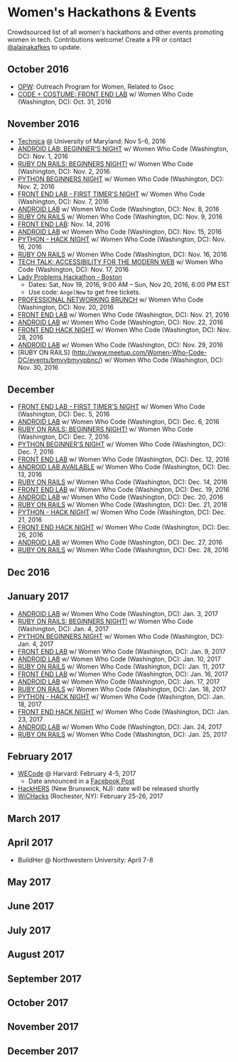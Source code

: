 # Women's Hackathons & Events

Crowdsourced list of all women's hackathons and other events promoting women in tech. Contributions welcome! Create a PR or contact [@alainakafkes](https://github.com/alainakafkes) to update.

## October 2016
* [OPW](https://gnome.org/opw/): Outreach Program for Women, Related to Gsoc
* [CODE + COSTUME: FRONT END LAB](http://www.meetup.com/Women-Who-Code-DC/events/235080762/) w/ Women Who Code (Washington, DC): Oct. 31, 2016

## November 2016
* [Technica](http://gotechnica.org/) @ University of Maryland: Nov 5-6, 2016
* [ANDROID LAB: BEGINNER'S NIGHT](http://www.meetup.com/Women-Who-Code-DC/events/234778839/) w/ Women Who Code (Washington, DC): Nov. 1, 2016
* [RUBY ON RAILS: BEGINNERS NIGHT!](http://www.meetup.com/Women-Who-Code-DC/events/228457076/) w/ Women Who Code (Washington, DC): Nov. 2, 2016
* [PYTHON BEGINNERS NIGHT](http://www.meetup.com/Women-Who-Code-DC/events/227387932/) w/ Women Who Code (Washington, DC): Nov. 2, 2016
* [FRONT END LAB - FIRST TIMER'S NIGHT](http://www.meetup.com/Women-Who-Code-DC/events/232450360/) w/ Women Who Code (Washington, DC): Nov. 7, 2016
* [ANDROID LAB](http://www.meetup.com/Women-Who-Code-DC/events/234927508/) w/ Women Who Code (Washington, DC): Nov. 8, 2016
* [RUBY ON RAILS](http://www.meetup.com/Women-Who-Code-DC/events/234927519/) w/ Women Who Code (Washington, DC: Nov. 9, 2016
* [FRONT END LAB](http://www.meetup.com/Women-Who-Code-DC/events/233867379/): Nov. 14, 2016
* [ANDROID LAB](http://www.meetup.com/Women-Who-Code-DC/events/pjkzrlyvpbtb/) w/ Women Who Code (Washington, DC): Nov. 15, 2016
* [PYTHON - HACK NIGHT](http://www.meetup.com/Women-Who-Code-DC/events/227736620/) w/ Women Who Code (Washington, DC): Nov. 16, 2016
* [RUBY ON RAILS](http://www.meetup.com/Women-Who-Code-DC/events/bmvvbmyvpbvb/) w/ Women Who Code (Washington, DC): Nov. 16, 2016
* [TECH TALK: ACCESSIBILITY FOR THE MODERN WEB](http://www.meetup.com/Women-Who-Code-DC/events/233373539/) w/ Women Who Code (Washington, DC): Nov. 17, 2016
* [Lady Problems Hackathon - Boston](https://www.eventbrite.com/e/lady-problems-hackathon-boston-tickets-27716935099)
   * Dates: Sat, Nov 19, 2016, 9:00 AM – Sun, Nov 20, 2016, 6:00 PM EST
   * Use code: `AngelNew` to get free tickets.
* [PROFESSIONAL NETWORKING BRUNCH](http://www.meetup.com/Women-Who-Code-DC/events/235095324/) w/ Women Who Code (Washington, DC): Nov. 20, 2016
* [FRONT END LAB](http://www.meetup.com/Women-Who-Code-DC/events/233677405/) w/ Women Who Code (Washington, DC): Nov. 21, 2016
* [ANDROID LAB](http://www.meetup.com/Women-Who-Code-DC/events/pjkzrlyvpbdc/) w/ Women Who Code (Washington, DC): Nov. 22, 2016
* [FRONT END HACK NIGHT](http://www.meetup.com/Women-Who-Code-DC/events/233475060/) w/ Women Who Code (Washington, DC): Nov. 28, 2016
* [ANDROID LAB](http://www.meetup.com/Women-Who-Code-DC/events/pjkzrlyvpbmc/) w/ Women Who Code (Washington, DC): Nov. 29, 2016
* [RUBY ON RAILS] (http://www.meetup.com/Women-Who-Code-DC/events/bmvvbmyvpbnc/) w/ Women Who Code (Washington, DC): Nov. 30, 2016

## December
* [FRONT END LAB - FIRST TIMER'S NIGHT](http://www.meetup.com/Women-Who-Code-DC/events/232450487/) w/ Women Who Code (Washington, DC): Dec. 5, 2016
* [ANDROID LAB](http://www.meetup.com/Women-Who-Code-DC/events/pjkzrlyvqbjb/) w/ Women Who Code (Washington, DC): Dec. 6, 2016
* [RUBY ON RAILS: BEGINNERS NIGHT!](http://www.meetup.com/Women-Who-Code-DC/events/228457078/) w/ Women Who Code (Washington, DC): Dec. 7, 2016
* [PYTHON BEGINNER'S NIGHT](http://www.meetup.com/Women-Who-Code-DC/events/227387935/) w/ Women Who Code (Washington, DC): Dec. 7, 2016
* [FRONT END LAB](http://www.meetup.com/Women-Who-Code-DC/events/234296451/) w/ Women Who Code (Washington, DC): Dec. 12, 2016
* [ANDROID LAB AVAILABLE](http://www.meetup.com/Women-Who-Code-DC/events/pjkzrlyvqbrb/) w/ Women Who Code (Washington, DC): Dec. 13, 2016
* [RUBY ON RAILS](http://www.meetup.com/Women-Who-Code-DC/events/235154410/) w/ Women Who Code (Washington, DC): Dec. 14, 2016
* [FRONT END LAB](http://www.meetup.com/Women-Who-Code-DC/events/rzpmrlyvqbzb/) w/ Women Who Code (Washington, DC): Dec. 19, 2016
* [ANDROID LAB](http://www.meetup.com/Women-Who-Code-DC/events/pjkzrlyvqbbc/) w/ Women Who Code (Washington, DC): Dec. 20, 2016
* [RUBY ON RAILS](http://www.meetup.com/Women-Who-Code-DC/events/bmvvbmyvqbcc/) w/ Women Who Code (Washington, DC): Dec. 21, 2016
* [PYTHON - HACK NIGHT](http://www.meetup.com/Women-Who-Code-DC/events/227736619/) w/ Women Who Code (Washington, DC): Dec. 21, 2016
* [FRONT END HACK NIGHT](http://www.meetup.com/Women-Who-Code-DC/events/233475064/) w/ Women Who Code (Washington, DC): Dec. 26, 2016
* [ANDROID LAB](http://www.meetup.com/Women-Who-Code-DC/events/pjkzrlyvqbkc/) w/ Women Who Code (Washington, DC): Dec. 27, 2016
* [RUBY ON RAILS](http://www.meetup.com/Women-Who-Code-DC/events/bmvvbmyvqblc/) w/ Women Who Code (Washington, DC): Dec. 28, 2016

## Dec 2016

## January 2017
* [ANDROID LAB](http://www.meetup.com/Women-Who-Code-DC/events/233363907/) w/ Women Who Code (Washington, DC): Jan. 3, 2017
* [RUBY ON RAILS: BEGINNERS NIGHT!](http://www.meetup.com/Women-Who-Code-DC/events/228457143/) w/ Women Who Code (Washington, DC): Jan. 4, 2017
* [PYTHON BEGINNERS NIGHT](http://www.meetup.com/Women-Who-Code-DC/events/228457142/) w/ Women Who Code (Washington, DC): Jan. 4, 2017
* [FRONT END LAB](http://www.meetup.com/Women-Who-Code-DC/events/ldwhzlywcbmb/) w/ Women Who Code (Washington, DC): Jan. 9, 2017
* [ANDROID LAB](http://www.meetup.com/Women-Who-Code-DC/events/pjkzrlywcbnb/) w/ Women Who Code (Washington, DC): Jan. 10, 2017
* [RUBY ON RAILS](http://www.meetup.com/Women-Who-Code-DC/events/bmvvbmywcbpb/) w/ Women Who Code (Washington, DC): Jan. 11, 2017
* [FRONT END LAB](http://www.meetup.com/Women-Who-Code-DC/events/rzpmrlywcbvb/) w/ Women Who Code (Washington, DC): Jan. 16, 2017
* [ANDROID LAB](http://www.meetup.com/Women-Who-Code-DC/events/pjkzrlywcbwb/) w/ Women Who Code (Washington, DC): Jan. 17, 2017
* [RUBY ON RAILS](http://www.meetup.com/Women-Who-Code-DC/events/bmvvbmywcbxb/) w/ Women Who Code (Washington, DC): Jan. 18, 2017
* [PYTHON - HACK NIGHT](http://www.meetup.com/Women-Who-Code-DC/events/228457140/) w/ Women Who Code (Washington, DC): Jan. 18, 2017
* [FRONT END HACK NIGHT](http://www.meetup.com/Women-Who-Code-DC/events/233475067/) w/ Women Who Code (Washington, DC): Jan. 23, 2017
* [ANDROID LAB](http://www.meetup.com/Women-Who-Code-DC/events/pjkzrlywcbgc/) w/ Women Who Code (Washington, DC): Jan. 24, 2017
* [RUBY ON RAILS](http://www.meetup.com/Women-Who-Code-DC/events/snvvbmywcbhc/) w/ Women Who Code (Washington, DC): Jan. 25, 2017

## February 2017
* [WECode](http://www.wecodeharvard.com/) @ Harvard: February 4-5, 2017
  * Date announced in a [Facebook Post](https://www.facebook.com/harvardwecode/posts/642752059233551)
* [HackHERS](http://hackhers.us) (New Brunswick, NJ): date will be released shortly
* [WiCHacks](http://wic-hacks.rit.edu/) (Rochester, NY): February 25-26, 2017

## March 2017

## April 2017
* BuildHer @ Northwestern University: April 7-8

## May 2017

## June 2017

## July 2017

## August 2017

## September 2017

## October 2017

## November 2017

## December 2017
